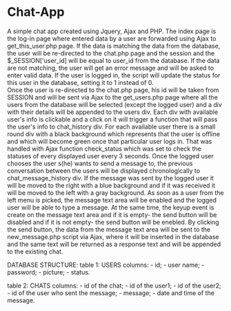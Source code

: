 # Chat-App

A simple chat app created using Jquery, Ajax and PHP. The index page is the log-in page where entered data by a user are forwarded using Ajax to get_this_user.php page. If the data is matching the data from the database, the user will be re-directed to the chat.php page and the session and the $_SESSION['user_id] will be equal to user_id from the database. If the data are not matching, the user will get an error message and will be asked to enter valid data. If the user is logged in, the script will update the status for this user in the database, setting it to 1 instead of 0.  
Once the user is re-directed to the chat.php page, his id will be taken from SESSION and will be sent via Ajax to the get_users.php page where all the users from the database will be selected (except the logged user) and a div with their details will be appended to the users div. Each div with available user's info is clickable and a click on it will trigger a function that will pass the user's info to chat_history div. For each available user there is a small round div with a black background which represents that the user is offline and which will become green once that particular user logs in. That was handled with Ajax function check_status which was set to check the statuses of every displayed user every 3 seconds. 
Once the logged user chooses the user s(he) wants to send a message to, the previous conversation between the users will be displayed chronologically to chat_message_history div. If the message was sent by the logged user it will be moved to the right with a blue background and if it was received it will be moved to the left with a gray background. 
As soon as a user from the left menu is picked, the message text area will be enabled and the logged user will be able to type a message. At the same time, the keyup event is create on the message text area and if it is empty- the send button will be disabled and if it is not empty- the send button will be enebled. 
By clicking the send button, the data from the message text area will be sent to the new_message.php script via Ajax, where it will be inserted in the database and the same text will be returned as a response text and will be appended to the existing chat. 

DATABASE STRUCTURE:
table 1: USERS
  columns: - id;
           - user name;
           - password;
           - picture;
           - status. 
           
table 2: CHATS
  columns: - id of the chat;
           - id of the user1;
           - id of the user2;
           - id of the user who sent the message;
           - message;
           - date and time of the message. 
